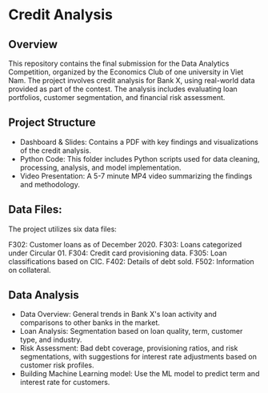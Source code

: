 # Credit Analysis

## Overview
This repository contains the final submission for the Data Analytics Competition, organized by the Economics Club of one university in Viet Nam. The project involves credit analysis for Bank X, using real-world data provided as part of the contest. The analysis includes evaluating loan portfolios, customer segmentation, and financial risk assessment.

## Project Structure
- Dashboard & Slides: Contains a PDF with key findings and visualizations of the credit analysis.
- Python Code: This folder includes Python scripts used for data cleaning, processing, analysis, and model implementation.
- Video Presentation: A 5-7 minute MP4 video summarizing the findings and methodology.

## Data Files:
The project utilizes six data files:

F302: Customer loans as of December 2020.
F303: Loans categorized under Circular 01.
F304: Credit card provisioning data.
F305: Loan classifications based on CIC.
F402: Details of debt sold.
F502: Information on collateral.

## Data Analysis
- Data Overview: General trends in Bank X's loan activity and comparisons to other banks in the market.
- Loan Analysis: Segmentation based on loan quality, term, customer type, and industry.
- Risk Assessment: Bad debt coverage, provisioning ratios, and risk segmentations, with suggestions for interest rate adjustments based on customer risk profiles.
- Building Machine Learning model: Use the ML model to predict term and interest rate for customers.

